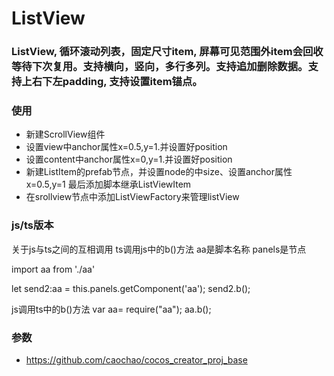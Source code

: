 # ListView
### ListView, 循环滚动列表，固定尺寸item, 屏幕可见范围外item会回收等待下次复用。支持横向，竖向，多行多列。支持追加删除数据。支持上右下左padding, 支持设置item锚点。
### 使用
* 新建ScrollView组件
* 设置view中anchor属性x=0.5,y=1.并设置好position
* 设置content中anchor属性x=0,y=1.并设置好position
* 新建ListItem的prefab节点，并设置node的中size、设置anchor属性x=0.5,y=1 最后添加脚本继承ListViewItem
* 在srollview节点中添加ListViewFactory来管理listView

### js/ts版本
关于js与ts之间的互相调用
ts调用js中的b()方法 aa是脚本名称 panels是节点

import aa from './aa'

let send2:aa = this.panels.getComponent('aa');
send2.b();

js调用ts中的b()方法
var aa= require("aa");
aa.b();
### 参数
* https://github.com/caochao/cocos_creator_proj_base


